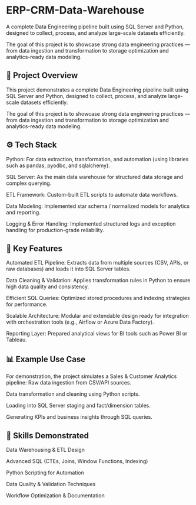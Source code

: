 # ERP-CRM-Data-Warehouse
  A complete Data Engineering pipeline built using SQL Server and Python, designed to collect, process, and analyze large-scale datasets efficiently.

  The goal of this project is to showcase strong data engineering practices — from data ingestion and transformation to storage optimization and analytics-ready data modeling.


## 🧠 Project Overview
  This project demonstrates a complete Data Engineering pipeline built using SQL Server and Python, designed to collect, process, and analyze large-scale datasets efficiently.
  
  The goal of this project is to showcase strong data engineering practices — from data ingestion and transformation to storage optimization and analytics-ready data modeling.


## ⚙️ Tech Stack
  Python: For data extraction, transformation, and automation (using libraries such as pandas, pyodbc, and sqlalchemy).
  
  SQL Server: As the main data warehouse for structured data storage and complex querying.
  
  ETL Framework: Custom-built ETL scripts to automate data workflows.
  
  Data Modeling: Implemented star schema / normalized models for analytics and reporting.
  
  Logging & Error Handling: Implemented structured logs and exception handling for production-grade reliability.


## 🚀 Key Features
  Automated ETL Pipeline: Extracts data from multiple sources (CSV, APIs, or raw databases) and loads it into SQL Server tables.
  
  Data Cleaning & Validation: Applies transformation rules in Python to ensure high data quality and consistency.
  
  Efficient SQL Queries: Optimized stored procedures and indexing strategies for performance.
  
  Scalable Architecture: Modular and extendable design ready for integration with orchestration tools (e.g., Airflow or Azure Data Factory).
  
  Reporting Layer: Prepared analytical views for BI tools such as Power BI or Tableau.


## 📊 Example Use Case
  For demonstration, the project simulates a Sales & Customer Analytics pipeline:
  Raw data ingestion from CSV/API sources.
  
  Data transformation and cleaning using Python scripts.
  
  Loading into SQL Server staging and fact/dimension tables.
  
  Generating KPIs and business insights through SQL queries.


## 🧩 Skills Demonstrated
  Data Warehousing & ETL Design
  
  Advanced SQL (CTEs, Joins, Window Functions, Indexing)
  
  Python Scripting for Automation
  
  Data Quality & Validation Techniques
  
  Workflow Optimization & Documentation
